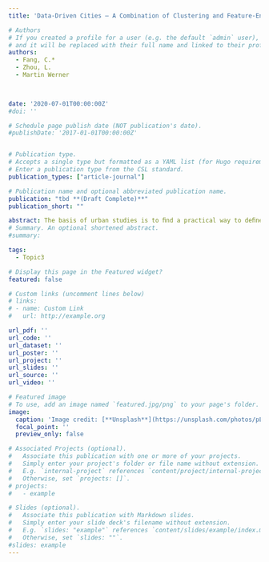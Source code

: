 ```yaml
---
title: 'Data-Driven Cities – A Combination of Clustering and Feature-Engineering on Top of Open Street Map point data'

# Authors
# If you created a profile for a user (e.g. the default `admin` user), write the username (folder name) here
# and it will be replaced with their full name and linked to their profile.
authors:
  - Fang, C.*
  - Zhou, L.
  - Martin Werner
  


date: '2020-07-01T00:00:00Z'
#doi: ''

# Schedule page publish date (NOT publication's date).
#publishDate: '2017-01-01T00:00:00Z'


# Publication type.
# Accepts a single type but formatted as a YAML list (for Hugo requirements).
# Enter a publication type from the CSL standard.
publication_types: ["article-journal"]

# Publication name and optional abbreviated publication name.
publication: "tbd **(Draft Complete)**"
publication_short: ""

abstract: The basis of urban studies is to ﬁnd a practical way to deﬁne urban areas. Traditional administrative boundaries and statistical data cannot express the rapid changes in urban morphology, while remote sensing data lacking labels are prone to the erroneous delineation of urban boundaries even with the advantages of large scale and high temporal resolution. This study thus uses feature-engineering and a combination of density-based spatial clustering of applications with noise algorithm (DBSCAN) to deﬁne a data-driven urban area in Bavaria State, Germany based on the Open Street Map data. First, we ﬁlter the features in the OSM with feature engineering to obtain ﬁve target POI types characterizing urban areas. Then we used the DBSCAN algorithm, which ignores the inﬂuence of urban morphology and noise on the selected OSM data, to generate the urban area of Bavaria, Germany. The results show that the two hyperparameters of DBSCAN ( ε and minPts) inﬂuence the extent of data-driven urban areas at diﬀerent scales. The rise in ε is with the phenomenon that large cities are annexing small towns or several small towns clustered together, and the direction and manner of development of urban areas are inﬂuenced by geographical conditions. And the rise in minPts leads to fewer urban clusters, smaller urban areas, and more prominent urban centers. This study ﬁnally discusses the identiﬁcation of data-driven cities and the implication for urban and spatial planning and strategies.
# Summary. An optional shortened abstract.
#summary:

tags:
  - Topic3

# Display this page in the Featured widget?
featured: false

# Custom links (uncomment lines below)
# links:
# - name: Custom Link
#   url: http://example.org

url_pdf: ''
url_code: ''
url_dataset: ''
url_poster: ''
url_project: ''
url_slides: ''
url_source: ''
url_video: ''

# Featured image
# To use, add an image named `featured.jpg/png` to your page's folder.
image:
  caption: 'Image credit: [**Unsplash**](https://unsplash.com/photos/pLCdAaMFLTE)'
  focal_point: ''
  preview_only: false

# Associated Projects (optional).
#   Associate this publication with one or more of your projects.
#   Simply enter your project's folder or file name without extension.
#   E.g. `internal-project` references `content/project/internal-project/index.md`.
#   Otherwise, set `projects: []`.
# projects:
#   - example

# Slides (optional).
#   Associate this publication with Markdown slides.
#   Simply enter your slide deck's filename without extension.
#   E.g. `slides: "example"` references `content/slides/example/index.md`.
#   Otherwise, set `slides: ""`.
#slides: example
---
```


